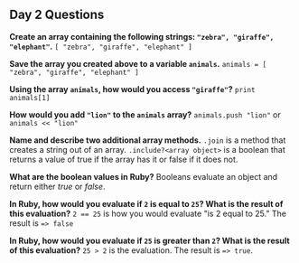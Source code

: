 ## Day 2 Questions

**Create an array containing the following strings: `"zebra", "giraffe", "elephant"`.**
`[ "zebra", "giraffe", "elephant" ]`

**Save the array you created above to a variable `animals`.**
`animals = [ "zebra", "giraffe", "elephant" ]`

**Using the array `animals`, how would you access `"giraffe"`?**
`print animals[1]`

**How would you add `"lion"` to the `animals` array?**
`animals.push "lion"` or `animals << "lion"`

**Name and describe two additional array methods.**
`.join` is a method that creates a string out of an array.
`.include?<array object>` is a boolean that returns a value of true if the array has it or false if it does not.

**What are the boolean values in Ruby?**
Booleans evaluate an object and return either _true_ or _false_.

**In Ruby, how would you evaluate if `2` is equal to `25`? What is the result of this evaluation?**
`2 == 25` is how you would evaluate "is 2 equal to 25."  The result is `=> false`

**In Ruby, how would you evaluate if `25` is greater than `2`? What is the result of this evaluation?**
`25 > 2` is the evaluation.  The result is `=> true`.
